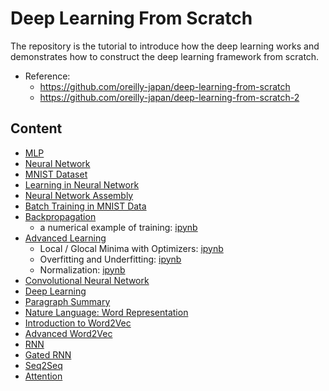 # Deep Learning From Scratch


The repository is the tutorial to introduce how the deep learning works and demonstrates how to construct the deep learning framework from scratch.


* Reference:
  * https://github.com/oreilly-japan/deep-learning-from-scratch
  * <https://github.com/oreilly-japan/deep-learning-from-scratch-2>


## Content


* [MLP](1_mlp.ipynb)
* [Neural Network](2_NeuralNetwork.ipynb)
* [MNIST Dataset](3_MNIST_NeuralNetwork.ipynb)
* [Learning in Neural Network](4_nn_learning.ipynb)
* [Neural Network Assembly](5_NN_Learning_Assembly.ipynb)
* [Batch Training in MNIST Data](6_MNIST_BatchTraining.ipynb)
* [Backpropagation](7_Backpropagation.ipynb)
  * a numerical example of training: [ipynb](7_1_Simple_Loss_in_Tensorflow.ipynb)
* [Advanced Learning](8_AdvancedLearning.ipynb)
  * Local / Glocal Minima with Optimizers: [ipynb](8_1_BasicLearning_Tensorflow.ipynb)
  * Overfitting and Underfitting: [ipynb](8_2_Overfitting_Underfitting.ipynb)
  * Normalization: [ipynb](8_3_Normalization.ipynb)
* [Convolutional Neural Network](9_CNN.ipynb)
* [Deep Learning](10_deeplearning.ipynb)
* [Paragraph Summary](11_ParagraphSummary.ipynb)
* [Nature Language: Word Representation](12_NatureLanguage_WordRepresentation.ipynb)
* [Introduction to Word2Vec](13_Word2Vec.ipynb)
* [Advanced Word2Vec](14_Word2Vec_Adv.ipynb)
* [RNN](15_RNN.ipynb)
* [Gated RNN](16_GatedRNN.ipynb)
* [Seq2Seq](17_Seq2Seq.ipynb)
* [Attention](18_Attention.ipynb)

